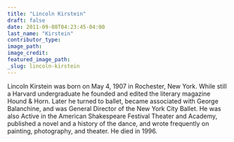 ```yaml
---
title: "Lincoln Kirstein"
draft: false
date: 2011-09-08T04:23:45-04:00
last_name: "Kirstein"
contributor_type:
image_path:
image_credit:
featured_image_path:
_slug: lincoln-kirstein
---
```


Lincoln Kirstein was born on May 4, 1907 in Rochester, New York. While still a Harvard undergraduate he founded and edited the literary magazine Hound & Horn. Later he turned to ballet, became associated with George Balanchine, and was General Director of the New York City Ballet. He was also Active in the American Shakespeare Festival Theater and Academy, published a novel and a history of the dance, and wrote frequently on painting, photography, and theater. He died in 1996.

